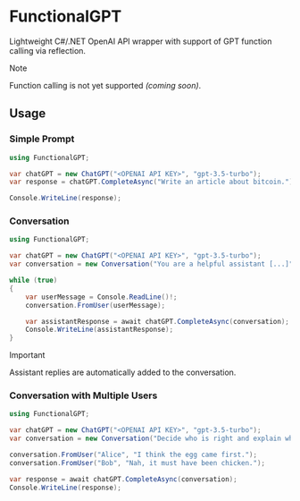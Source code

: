 # FunctionalGPT
Lightweight C#/.NET OpenAI API wrapper with support of GPT function calling via reflection.
> [!NOTE] 
> Function calling is not yet supported *(coming soon)*.

## Usage
### Simple Prompt
``` cs
using FunctionalGPT;

var chatGPT = new ChatGPT("<OPENAI API KEY>", "gpt-3.5-turbo");
var response = chatGPT.CompleteAsync("Write an article about bitcoin.");

Console.WriteLine(response);
```

### Conversation
```cs
using FunctionalGPT;

var chatGPT = new ChatGPT("<OPENAI API KEY>", "gpt-3.5-turbo");
var conversation = new Conversation("You are a helpful assistant [...]");

while (true)
{
    var userMessage = Console.ReadLine()!;
    conversation.FromUser(userMessage);

    var assistantResponse = await chatGPT.CompleteAsync(conversation);
    Console.WriteLine(assistantResponse);
}
```
> [!IMPORTANT] 
> Assistant replies are automatically added to the conversation.

### Conversation with Multiple Users
```cs
using FunctionalGPT;

var chatGPT = new ChatGPT("<OPENAI API KEY>", "gpt-3.5-turbo");
var conversation = new Conversation("Decide who is right and explain why.");

conversation.FromUser("Alice", "I think the egg came first.");
conversation.FromUser("Bob", "Nah, it must have been chicken.");

var response = await chatGPT.CompleteAsync(conversation);
Console.WriteLine(response);
```
